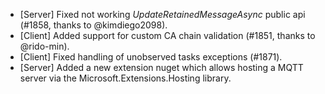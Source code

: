 * [Server] Fixed not working _UpdateRetainedMessageAsync_ public api (#1858, thanks to @kimdiego2098).
* [Client] Added support for custom CA chain validation (#1851, thanks to @rido-min).
* [Client] Fixed handling of unobserved tasks exceptions (#1871).
* [Server] Added a new extension nuget which allows hosting a MQTT server via the Microsoft.Extensions.Hosting library.